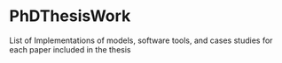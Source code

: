 # PhDThesisWork
List of Implementations of models, software tools, and cases studies for each paper included in the thesis
